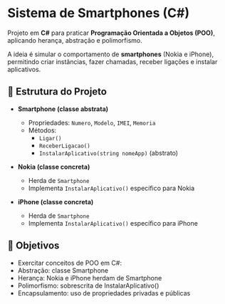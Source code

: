 # Sistema de Smartphones (C#)

Projeto em **C#** para praticar **Programação Orientada a Objetos (POO)**, aplicando herança, abstração e polimorfismo.  

A ideia é simular o comportamento de **smartphones** (Nokia e iPhone), permitindo criar instâncias, fazer chamadas, receber ligações e instalar aplicativos.


## 🚀 Estrutura do Projeto

- **Smartphone (classe abstrata)**  
  - Propriedades: `Numero`, `Modelo`, `IMEI`, `Memoria`  
  - Métodos:
    - `Ligar()`
    - `ReceberLigacao()`
    - `InstalarAplicativo(string nomeApp)` (abstrato)

- **Nokia (classe concreta)**  
  - Herda de `Smartphone`  
  - Implementa `InstalarAplicativo()` específico para Nokia

- **iPhone (classe concreta)**  
  - Herda de `Smartphone`  
  - Implementa `InstalarAplicativo()` específico para iPhone


## 🎯 Objetivos

- Exercitar conceitos de POO em C#: 
- Abstração: classe Smartphone
- Herança: Nokia e iPhone herdam de Smartphone
- Polimorfismo: sobrescrita de InstalarAplicativo()
- Encapsulamento: uso de propriedades privadas e públicas
